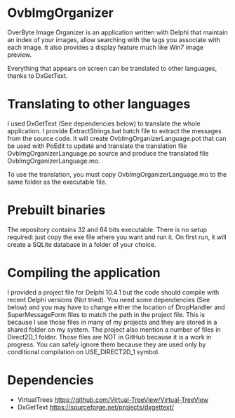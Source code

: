 # OvbImgOrganizer

OverByte Image Organizer is an application written with Delphi that maintain an index of your images, allow searching with the tags you associate with each image. It also provides a display feature much like Win7 image preview.

Everything that appears on screen can be translated to other languages, thanks to DxGetText.

# Translating to other languages

I used DxGetText (See dependencies below) to translate the whole application. I provide ExtractStrings.bat batch file to extract the messages from the source code. It will create OvbImgOrganizerLanguage.pot that can be used with PoEdit to update and translate the translation file OvbImgOrganizerLanguage.po source and produce the translated file OvbImgOrganizerLanguage.mo.

To use the translation, you must copy OvbImgOrganizerLanguage.mo to the same folder as the executable file.

# Prebuilt binaries

The repository contains 32 and 64 bits executable. There is no setup required: just copy the exe file where you want and run it. On first run, it will create a SQLite database in a folder of your choice.

# Compiling the application

I provided a project file for Delphi 10.4.1 but the code should compile with recent Delphi versions (Not tried). You need some dependencies (See below) and you may have to change either the location of DropHandler and SuperMessageForm files to match the path in the project file. This is because I use those files in many of my projects and they are stored in a shared folder on my system. The project also mention a number of files in Direct2D_1 folder. Those files are NOT in GitHub because it is a work in progress. You can safely ignore them because they are used only by conditional compilation on USE_DIRECT2D_1 symbol.

# Dependencies

* VirtualTrees     https://github.com/Virtual-TreeView/Virtual-TreeView
* DxGetText        https://sourceforge.net/projects/dxgettext/
